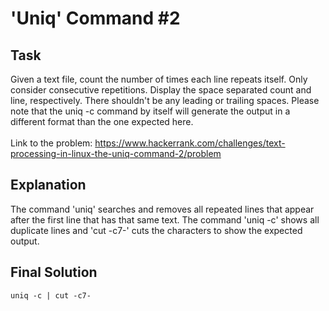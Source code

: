 # 'Uniq' Command #2

## Task
Given a text file, count the number of times each line repeats itself. Only consider consecutive repetitions. Display the space separated count and line, respectively. There shouldn't be any leading or trailing spaces. Please note that the uniq -c command by itself will generate the output in a different format than the one expected here. <br>
<br>
Link to the problem: https://www.hackerrank.com/challenges/text-processing-in-linux-the-uniq-command-2/problem

## Explanation
The command 'uniq' searches and removes all repeated lines that appear after the first line that has that same text. The command 'uniq -c' shows all duplicate lines and 'cut -c7-' cuts the characters to show the expected output.

## Final Solution
```
uniq -c | cut -c7-
```
